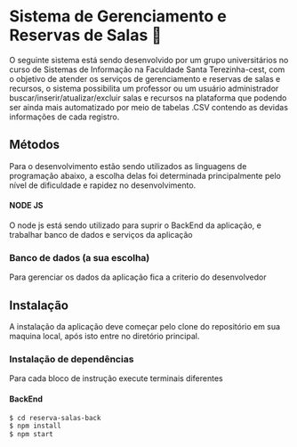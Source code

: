 # Sistema de Gerenciamento e Reservas de Salas :memo:
O seguinte sistema está sendo desenvolvido por um grupo universitários no curso de Sistemas de Informação na Faculdade Santa Terezinha-cest, com o objetivo de atender os serviços de gerenciamento e reservas de salas e recursos, o sistema possibilita um professor ou um usuário administrador buscar/inserir/atualizar/excluir salas e recursos na plataforma que podendo ser ainda mais automatizado por meio de tabelas .CSV contendo as devidas informações de cada registro.

## Métodos
Para o desenvolvimento estão sendo utilizados as linguagens de programação abaixo, a escolha delas foi determinada principalmente pelo nível de dificuldade e rapidez no desenvolvimento. 

#### NODE JS
O node js está sendo utilizado para suprir o BackEnd da aplicação, e trabalhar banco de dados e serviços da aplicação

### Banco de dados (a sua escolha)
Para gerenciar os dados da aplicação fica a criterio do desenvolvedor

## Instalação
A instalação da aplicação deve começar pelo clone do repositório em sua maquina local, após isto entre no diretório principal.

### Instalação de dependências
Para cada bloco de instrução execute terminais diferentes

#### BackEnd
```sh
$ cd reserva-salas-back
$ npm install
$ npm start
```

